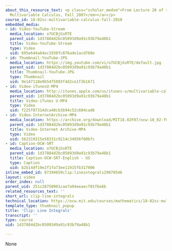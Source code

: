 ```yaml
---
about_this_resource_text: <p class="scholar_medsm">From Lecture 20 of <a href="http://ocw.mit.edu/courses/mathematics/18-02-multivariable-calculus-fall-2007/video-lectures/"><em>18.02
  Multivariable Calculus, Fall 2007</em></a></p>
course_id: 18-02sc-multivariable-calculus-fall-2010
embedded_media:
- id: Video-YouTube-Stream
  media_location: o7UCBjGsRTE
  parent_uid: 1d37884d2bc05093d9a91c93b79a48b1
  title: Video-YouTube-Stream
  type: Video
  uid: 695e644a64ec1930fc876ade1acd760e
- id: Thumbnail-YouTube-JPG
  media_location: https://img.youtube.com/vi/o7UCBjGsRTE/default.jpg
  parent_uid: 1d37884d2bc05093d9a91c93b79a48b1
  title: Thumbnail-YouTube-JPG
  type: Thumbnail
  uid: 9e147118e9b54f5893f4d2ce1f3b1671
- id: Video-iTunesU-MP4
  media_location: http://itunes.apple.com/us/itunes-u/multivariable-calculus-spring/id354869122
  parent_uid: 1d37884d2bc05093d9a91c93b79a48b1
  title: Video-iTunes U-MP4
  type: Video
  uid: f225f87314dca40cb3b94c52c604cad6
- id: Video-InternetArchive-MP4
  media_location: https://archive.org/download/MIT18.02F07/ocw-18_02-f07-lec20_300k.mp4
  parent_uid: 1d37884d2bc05093d9a91c93b79a48b1
  title: Video-Internet Archive-MP4
  type: Video
  uid: 562319315e58331c9214c34956f80bfc
- id: Caption-OCW-SRT
  media_location: o7UCBjGsRTE
  parent_uid: 1d37884d2bc05093d9a91c93b79a48b1
  title: Caption-OCW-SRT-English - US
  type: Caption
  uid: b2b14df19e2f1fa73ee11915fb317006
inline_embed_id: 87394659clip:lineintegrals29070546
layout: video
order_index: null
parent_uid: 251c28750901cae7a94eeaecf01f6e6b
related_resources_text: ''
short_url: clip-line-integrals
technical_location: https://ocw.mit.edu/courses/mathematics/18-02sc-multivariable-calculus-fall-2010/3.-double-integrals-and-line-integrals-in-the-plane/part-b-vector-fields-and-line-integrals/session-59-example-line-integrals-for-work/clip-line-integrals
template_type: thumbnail_popup
title: 'Clip: Line Integrals'
transcript: ''
type: course
uid: 1d37884d2bc05093d9a91c93b79a48b1

---
```

None